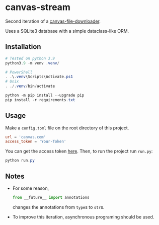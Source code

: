 # canvas-stream

Second iteration of a [canvas-file-downloader][v1].

Uses a SQLite3 database with a simple dataclass-like ORM.

## Installation

```ps1
# Tested on python 3.9
python3.9 -m venv .venv/

# PowerShell
. .\.venv\Scripts\Activate.ps1
# Unix
. ./.venv/bin/activate

python -m pip install --upgrade pip
pip install -r requirements.txt
```

## Usage

Make a `config.toml` file on the root directory of this project.

```toml
url = 'canvas.com'
access_token = 'Your-Token'
```

You can get the access token [here][access_tokens].
Then, to run the project run `run.py`:

```ps1
python run.py
```

## Notes

- For some reason,
    ```py
    from __future__ import annotations
    ```
    changes the annotations from `type`s to `str`s.

- To improve this iteration, asynchronous programing should be used.

[access_tokens]: https://cursos.canvas.uc.cl/profile/settings#access_tokens
[v1]: https://github.com/benjavicente/canvas-file-downloader
